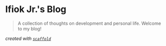 # Ifiok Jr.'s Blog

> A collection of thoughts on development and personal life.
Welcome to my blog!

_created with [`scaffold`](https://github.com/ifiokjr/scaffold)_